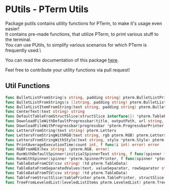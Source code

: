# PUtils - PTerm Utils

Package putils contains utility functions for PTerm, to make it's usage even easier!\
It contains pre-made functions, that utilize PTerm, to print various stuff to the terminal.\
You can use PUtils, to simplify various scenarios for which PTerm is frequently used.\

You can read the documentation of this package [here](https://pkg.go.dev/github.com/x0f5c3/pterm/putils#section-documentation).

Feel free to contribute your utility functions via pull request!

## Util Functions

```go
func BulletListFromString(s string, padding string) pterm.BulletListPrinter
func BulletListFromStrings(s []string, padding string) pterm.BulletListPrinter
func BulletListItemFromString(text string, padding string) pterm.BulletListItem
func CenterText(text string) string
func DefaultTableFromStructSlice(structSlice interface{}) *pterm.TablePrinter
func DownloadFileWithDefaultProgressbar(title, outputPath, url string, mode os.FileMode) error
func DownloadFileWithProgressbar(progressbar *pterm.ProgressbarPrinter, outputPath, url string, mode os.FileMode) error
func LettersFromString(text string) pterm.Letters
func LettersFromStringWithRGB(text string, rgb pterm.RGB) pterm.Letters
func LettersFromStringWithStyle(text string, style *pterm.Style) pterm.Letters
func PrintAverageExecutionTime(count int, f func(i int) error) error
func RGBFromHEX(hex string) (pterm.RGB, error)
func RunWithDefaultSpinner(initzialSpinnerText string, f func(spinner *pterm.SpinnerPrinter) error) error
func RunWithSpinner(spinner *pterm.SpinnerPrinter, f func(spinner *pterm.SpinnerPrinter) error) error
func TableDataFromCSV(csv string) (td pterm.TableData)
func TableDataFromSeparatedValues(text, valueSeparator, rowSeparator string) (td pterm.TableData)
func TableDataFromTSV(csv string) (td pterm.TableData)
func TableFromStructSlice(tablePrinter pterm.TablePrinter, structSlice interface{}) *pterm.TablePrinter
func TreeFromLeveledList(leveledListItems pterm.LeveledList) pterm.TreeNode
```
